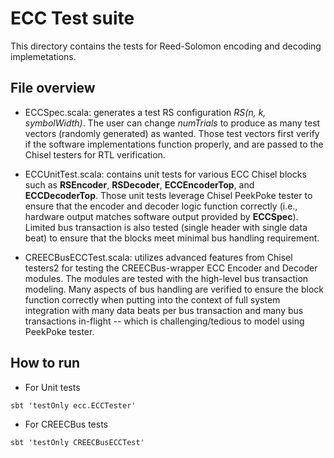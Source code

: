 # ECC Test suite

This directory contains the tests for Reed-Solomon encoding and decoding implemetations.

## File overview

- ECCSpec.scala: generates a test RS configuration *RS(n, k, symbolWidth)*. The user can change *numTrials* to produce as many test vectors (randomly generated) as wanted. Those test vectors first verify if the software implementations function properly, and are passed to the Chisel testers for RTL verification.

- ECCUnitTest.scala: contains unit tests for various ECC Chisel blocks such as **RSEncoder**, **RSDecoder**, **ECCEncoderTop**, and **ECCDecoderTop**. Those unit tests leverage Chisel PeekPoke tester to ensure that the encoder and decoder logic function correctly (i.e., hardware output matches software output provided by **ECCSpec**). Limited bus transaction is also tested (single header with single data beat) to ensure that the blocks meet minimal bus handling requirement.

- CREECBusECCTest.scala: utilizes advanced features from Chisel testers2 for testing the CREECBus-wrapper ECC Encoder and Decoder modules. The modules are tested with the high-level bus transaction modeling. Many aspects of bus handling are verified to ensure the block function correctly when putting into the context of full system integration with many data beats per bus transaction and many bus transactions in-flight -- which is challenging/tedious to model using PeekPoke tester.

## How to run

- For Unit tests

```
sbt 'testOnly ecc.ECCTester'
```

- For CREECBus tests

```
sbt 'testOnly CREECBusECCTest'
```

